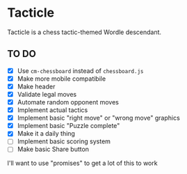 # Tacticle
Tacticle is a chess tactic-themed Wordle descendant. 

## TO DO
- [x] Use `cm-chessboard` instead of `chessboard.js`
- [x] Make more mobile compatibile
- [x] Make header
- [x] Validate legal moves
- [x] Automate random opponent moves
- [x] Implement actual tactics
- [x] Implement basic "right move" or "wrong move" graphics
- [x] Implement basic "Puzzle complete"
- [x] Make it a daily thing
- [ ] Implement basic scoring system
- [ ] Make basic Share button

I'll want to use "promises" to get a lot of this to work